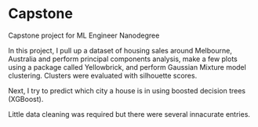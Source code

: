 # Capstone
Capstone project for ML Engineer Nanodegree

In this project, I pull up a dataset of housing sales around Melbourne, Australia and perform principal components analysis, make a few plots using a package called Yellowbrick, and perform Gaussian Mixture model clustering. Clusters were evaluated with silhouette scores.

Next, I try to predict which city a house is in using boosted decision trees (XGBoost).

Little data cleaning was required but there were several innacurate entries.
